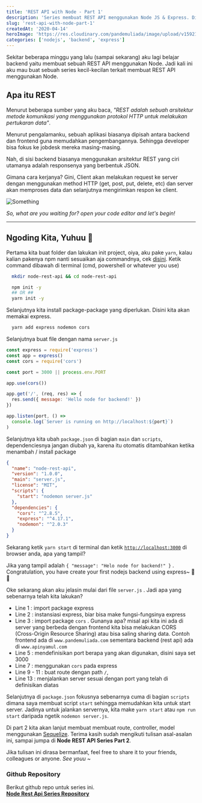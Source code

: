 ```yaml
---
title: 'REST API with Node - Part 1'
description: 'Series membuat REST API menggunakan Node JS & Express. Di part pertama ini kita akan melakukan inisialisasi projek'
slug: 'rest-api-with-node-part-1'
createdAt: '2020-04-14'
heroImage: 'https://res.cloudinary.com/pandemuliada/image/upload/v1592149079/blog/how-rest-work_spwiyf.png'
categories: ['nodejs', 'backend', 'express']
---
```


Sekitar beberapa minggu yang lalu (sampai sekarang) aku lagi belajar backend yaitu membuat sebuah REST API menggunakan Node. Jadi kali ini aku mau buat sebuah series kecil-kecilan terkait membuat REST API menggunakan Node.

## Apa itu REST

Menurut beberapa sumber yang aku baca, _"REST adalah sebuah arsitektur metode komunikasi yang menggunakan protokol HTTP untuk melakukan pertukaran data"_.

Menurut pengalamanku, sebuah aplikasi biasanya dipisah antara backend dan frontend guna memudahkan pengembangannya. Sehingga developer bisa fokus ke jobdesk mereka masing-masing.

Nah, di sisi backend biasanya menggunakan arsitektur REST yang ciri utamanya adalah responsenya yang berbentuk JSON.

Gimana cara kerjanya? Gini, Client akan melakukan request ke server dengan menggunakan method HTTP (get, post, put, delete, etc) dan server akan memproses data dan selanjutnya mengirimkan respon ke client.

![Something](/static/posts/node-rest-api-series/how-rest-work.png)

_So, what are you waiting for? open your code editor and let's begin!_

---

## Ngoding Kita, Yuhuu 🎉

Pertama kita buat folder dan lakukan init project, oiya, aku pake `yarn`, kalau kalian pakenya npm nanti sesuaikan aja commandnya, cek [disini](https://classic.yarnpkg.com/en/docs/migrating-from-npm/). Ketik command dibawah di terminal (cmd, powershell or whatever you use)

```bash
  mkdir node-rest-api && cd node-rest-api

  npm init -y
  ## OR ##
  yarn init -y
```

Selanjutnya kita install package-package yang diperlukan. Disini kita akan memakai express.

```bash
  yarn add express nodemon cors
```

Selanjutnya buat file dengan nama `server.js`

```js
const express = require('express')
const app = express()
const cors = require('cors')

const port = 3000 || process.env.PORT

app.use(cors())

app.get('/', (req, res) => {
  res.send({ message: 'Hello node for backend!' })
})

app.listen(port, () =>
  console.log(`Server is running on http://localhost:${port}`)
)
```

Selanjutnya kita ubah `package.json` di bagian `main` dan `scripts`, dependenciesnya jangan diubah ya, karena itu otomatis ditambahkan ketika menambah / install package

```json
{
  "name": "node-rest-api",
  "version": "1.0.0",
  "main": "server.js",
  "license": "MIT",
  "scripts": {
    "start": "nodemon server.js"
  },
  "dependencies": {
    "cors": "^2.8.5",
    "express": "^4.17.1",
    "nodemon": "^2.0.3"
  }
}
```

Sekarang ketik `yarn start` di terminal dan ketik [`http://localhost:3000`](http://localhost:3000) di browser anda, apa yang tampil?

Jika yang tampil adalah `{ "message": "Helo node for backend!" }` . Congratulation, you have create your first nodejs backend using express~ 🥳🎉

Oke sekarang akan aku jelasin mulai dari file `server.js` . Jadi apa yang sebenarnya telah kita lakukan?

- Line 1 : import package express
- Line 2 : instansiasi express, biar bisa make fungsi-fungsinya express
- Line 3 : import package `cors` . Gunanya apa? misal api kita ini ada di server yang berbeda dengan frontend kita bisa melakukan CORS (Cross-Origin Resource Sharing) atau bisa saling sharing data. Contoh frontend ada di `www.pandemuliada.com` sementara backend (rest api) ada di `www.apinyamul.com`
- Line 5 : mendefinisikan port berapa yang akan digunakan, disini saya set 3000
- Line 7 : menggunakan `cors` pada express
- Line 9 - 11 : buat route dengan path `/`,
- Line 13 : menjalankan server sesuai dengan port yang telah di definisikan diatas

Selanjutnya di `package.json` fokusnya sebenarnya cuma di bagian `scripts` dimana saya membuat script `start` sehingga memudahkan kita untuk start server. Jadinya untuk jalankan servernya, kita make `yarn start` atau `npm run start` daripada ngetik `nodemon server.js`.

Di part 2 kita akan lanjut membuat membuat route, controller, model menggunakan [Sequelize](https://sequelize.org/).
Terima kasih sudah mengikuti tulisan asal-asalan ini, sampai jumpa di **Node REST API Series Part 2**.

Jika tulisan ini dirasa bermanfaat, feel free to share it to your friends, colleagues or anyone. _See youu ~_

### Github Repository

Berikut github repo untuk series ini.  
**[Node Rest Api Series Repository](https://github.com/pandemuliada/node-rest-api-series)**
